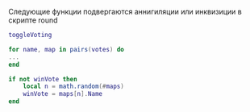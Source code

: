 Следующие функции подвергаются аннигиляции или инквизиции в скрипте round
```lua
toggleVoting

for name, map in pairs(votes) do
...
end 

if not winVote then 
	local n = math.random(#maps)
	winVote = maps[n].Name
end 
```